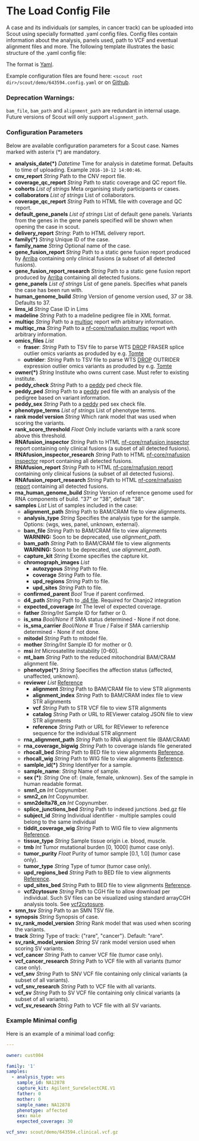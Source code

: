 # The Load Config File

A case and its individuals (or samples, in cancer track) can be uploaded into Scout using specially formatted .yaml config files. Config files contain information about the analysis, panels used, path to VCF and eventual alignment files and more. The following template illustrates the basic structure of the .yaml config file:

The format is [Yaml][yaml].

Example configuration files are found here: `<scout root dir>/scout/demo/643594.config.yaml` or on [Github](https://github.com/Clinical-Genomics/scout/blob/update_config_docs-210428/scout/demo/643594.config.yaml).

### Deprecation Warnings:
`bam_file`, `bam_path` and `alignment_path` are redundant in internal usage. Future versions of Scout will only
support `alignment_path`.


### Configuration Parameters
Below are available configuration parameters for a Scout case. Names marked with asterix (*) are mandatory.

- **analysis_date(*)** _Datetime_ Time for analysis in datetime format. Defaults to time of uploading. Example `2016-10-12 14:00:46`.
- **cnv_report** _String_ Path to the CNV report file.
- **coverage_qc_report** _String_ Path to static coverage and QC report file.
- **cohorts** _List of strings_ Meta organising study participants or cases.
- **collaborators** _List of strings_ List of collaborators.
- **coverage_qc_report** _String_ Path to HTML file with coverage and QC report.
- **default_gene_panels** _List of strings_ List of default gene panels. Variants from the genes in the gene panels specified will be shown when opening the case in scout.
- **delivery_report** _String_: Path to HTML delivery report.
- **family(*)**  _String_ Unique ID of the case.
- **family_name**  _String_ Optional name of the case.
- **gene_fusion_report** _String_ Path to a static gene fusion report produced by [Arriba][arriba] containing only clinical fusions (a subset of all detected fusions).
- **gene_fusion_report_research** _String_ Path to a static gene fusion report produced by [Arriba][arriba] containing all detected fusions.
- **gene_panels** _List of strings_ List of gene panels. Specifies what panels the case has been run with.
- **human_genome_build** _String_ Version of genome version used, 37 or 38. Defaults to 37.
- **lims_id** _String_ Case ID in Lims
- **madeline** _String_ Path to a madeline pedigree file in XML format.
- **multiqc** _String_ Path to a [multiqc][multiqc] report with arbitrary information.
- **multiqc_rna** _String_ Path to a [nf-core/rnafusion multiqc][rna-multiqc] report with arbitrary information.
- **omics_files** _List_
  - **fraser**: _String_ Path to TSV file to parse WTS [DROP][drop] FRASER splice outlier omics variants as produded by e.g. [Tomte][tomte]
  - **outrider**: _String_ Path to TSV file to parse WTS [DROP][drop] OUTRIDER expression outlier omics variants as produded by e.g. [Tomte][tomte]
- **owner(*)**  _String_ Institute who owns current case. Must refer to existing institute.
- **peddy_check** _String_ Path to a [peddy][peddy] ped check file.
- **peddy_ped** _String_ Path to a [peddy][peddy] ped file with an analysis of the pedigree based on variant information.
- **peddy_sex** _String_ Path to a [peddy][peddy] ped sex check file.
- **phenotype_terms** _List of strings_ List of phenotype terms.
- **rank model version** _String_ Which rank model that was used when scoring the variants.
- **rank_score_threshold** _Float_ Only include variants with a rank score above this threshold.
- **RNAfusion_inspector** _String_ Path to HTML [nf-core/rnafusion inspector][rnafusion-inspector] report containing only clinical fusions (a subset of all detected fusions).
- **RNAfusion_inspector_research** _String_ Path to HTML [nf-core/rnafusion inspector][rnafusion-inspector] report containing all detected fusions.
- **RNAfusion_report** _String_ Path to HTML [nf-core/rnafusion report][rnafusion-report] containing only clinical fusions (a subset of all detected fusions).
- **RNAfusion_report_research** _String_ Path to HTML [nf-core/rnafusion report][rnafusion-report] containing all detected fusions.
- **rna_human_genome_build** _String_ Version of reference genome used for RNA components of build. "37" or "38", default "38".
- **samples** _List_ List of samples included in the case:
    - **alignment_path** _String_ Path to BAM/CRAM file to view alignments.
    - **analysis_type** _String_ Specifies the analysis type for the sample. Options: {wgs, wes, panel, unknown, external}.
    - **bam_file** _String_ Path to BAM/CRAM file to view alignments **WARNING:** Soon to be deprecated, use *alignment_path*.
    - **bam_path** _String_ Path to BAM/CRAM file to view alignments **WARNING:** Soon to be deprecated, use *alignment_path*.
    - **capture_kit** _String_ Exome specifies the capture kit.
    - **chromograph_images** _List_
        - **autozygous** _String_ Path to file.
        - **coverage** _String_ Path to file.
        - **upd_regions** _String_ Path to file.
        - **upd_sites** _String_ Path to file.
    - **confirmed_parent** _Bool_ True if parent confirmed.
    - **d4_path** _String_ Path to [.d4 file][d4_file]. Required for Chanjo2 integration
    - **expected_coverage** _Int_ The level of expected coverage.
    - **father** _String/Int_ Sample ID for father or 0.
    - **is_sma** _Bool/None_ if SMA status determined - None if not done.
    - **is_sma_carrier**  _Bool/None_  # True / False if SMA carriership determined - None if not done.
    - **mitodel** _String_ Path to mitodel file.
    - **mother** _String/Int_ Sample ID for mother or 0.
    - **msi** _Int_ Microsatellite instability [0-60].
    - **mt_bam** _String_ Path to the reduced mitochondrial BAM/CRAM alignment file.
    - **phenotype(*)** _String_ Specifies the affection status {affected, unaffected, unknown}.
    - **reviewer** _List_ [Reference][srs]
      - **alignment** _String_ Path to BAM/CRAM file to view STR alignments
      - **alignment_index** _String_ Path to BAM/CRAM index file to view STR alignments
      - **vcf** _String_ Path to STR VCF file to view STR alignments
      - **catalog** _String_ Path or URL to REViewer catalog JSON file to view STR alignments
      - **reference** _String_ Path or URL for REViewer to reference sequence for the individual STR alignment
    - **rna_alignment_path** _String_ Path to RNA alignment file (BAM/CRAM)
    - **rna_coverage_bigwig** _String_ Path to coverage islands file generated
    - **rhocall_bed** _String_ Path to BED file to view alignments [Reference][rhocall].
    - **rhocall_wig** _String_ Path to WIG file to view alignments [Reference][rhocall].
    - **samlple_id(*)** _String_ Identifyer for a sample.
    - **sample_name**: _String_ Name of sample.
    - **sex (*)**: _String_ One of: {male, female, unknown}. Sex of the sample in human readable format.
    - **smn1_cn** _Int_ Copynumber.
    - **smn2_cn** _Int_ Copynumber.
    - **smn2delta78_cn** _Int_ Copynumber.
    - **splice_junctions_bed** _String_ Path to indexed junctions .bed.gz file
    - **subject_id** _String_ Individual identifier - multiple samples could belong to the same individual
    - **tiddit_coverage_wig** _String_ Path to WIG file to view alignments [Reference][tiddit].
    - **tissue_type** _String_ Sample tissue origin i.e. blood, muscle.
    - **tmb** _Int_ Tumor mutational burden [0, 1000] (tumor case only).
    - **tumor_purity** _Float_ Purity of tumor sample [0.1, 1.0] (tumor case only).
    - **tumor_type** _String_ Type of tumor (tumor case only).
    - **upd_regions_bed** _String_ Path to BED file to view alignments [Reference][upd].
    - **upd_sites_bed** _String_ Path to BED file to view alignments [Reference][upd].
    - **vcf2cytosure** _String_ Path to CGH file to allow download per individual. Such SV files can be visualized using standard arrayCGH analysis tools. See [vcf2cytosure](https://github.com/NBISweden/vcf2cytosure/blob/master/README.md).
- **smn_tsv** _String_ Path to an SMN TSV file.
- **synopsis** _String_ Synopsis of case.
- **sv_rank_model_version** _String_ Rank model that was used when scoring the variants.
- **track** _String_ Type of track: {"rare", "cancer"}. Default: "rare".
- **sv_rank_model_version** _String_ SV rank model version used when scoring SV variants.
- **vcf_cancer** _String_ Path to canver VCF file (tumor case only).
- **vcf_cancer_research** _String_ Path to VCF file with all variants (tumor case only).
- **vcf_snv** _String_ Path to SNV VCF file  containing only clinical variants (a subset of all variants).
- **vcf_snv_research** _String_ Path to VCF file with all variants.
- **vcf_sv** _String_ Path to SV VCF file containing only clinical variants (a subset of all variants).
- **vcf_sv_research** _String_ Path to VCF file with all SV variants.



### Example Minimal config

Here is an example of a minimal load config:

```yaml
---

owner: cust004

family: '1'
samples:
  - analysis_type: wes
    sample_id: NA12878
    capture_kit: Agilent_SureSelectCRE.V1
    father: 0
    mother: 0
    sample_name: NA12878
    phenotype: affected
    sex: male
    expected_coverage: 30

vcf_snv: scout/demo/643594.clinical.vcf.gz
```


[arriba]: https://arriba.readthedocs.io/en/latest/
[d4_file]: https://github.com/38/d4-format
[drop]: https://github.com/gagneurlab/drop
[multiqc]: https://github.com/ewels/multiqc
[peddy]: https://github.com/brentp/peddy
[rna-multiqc]: https://nf-co.re/rnafusion/output#multiqc
[rnafusion-inspector]: https://nf-co.re/rnafusion/output#fusioninspector
[rnafusion-report]: https://nf-co.re/rnafusion/output#fusion-report
[rhocall]: https://github.com/dnil/rhocall
[srs]: https://github.com/Clinical-Genomics/Scout-REViewer-service
[tiddit]: https://github.com/SciLifeLab/TIDDIT
[tomte]: https://github.com/genomic-medicine-sweden/tomte
[upd]: https://github.com/bjhall/upd
[yaml]: https://yaml.org
